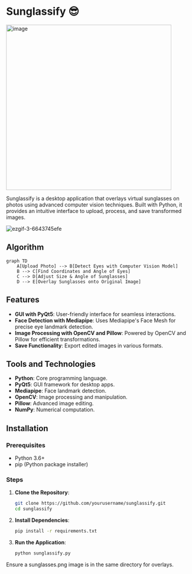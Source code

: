 # Sunglassify 😎

<img width="447" alt="image" src="https://github.com/user-attachments/assets/d867f308-95da-4049-a1a4-27f76b8c2914">


Sunglassify is a desktop application that overlays virtual sunglasses on photos using advanced computer vision techniques. Built with Python, it provides an intuitive interface to upload, process, and save transformed images.

![ezgif-3-6643745efe](https://github.com/user-attachments/assets/4ffb5ea6-abf8-47c8-bdb8-72d0ab19023f)


## Algorithm
```mermaid
graph TD
    A[Upload Photo] --> B[Detect Eyes with Computer Vision Model]
    B --> C[Find Coordinates and Angle of Eyes]
    C --> D[Adjust Size & Angle of Sunglasses]
    D --> E[Overlay Sunglasses onto Original Image]
```


## Features

- **GUI with PyQt5**: User-friendly interface for seamless interactions.
- **Face Detection with Mediapipe**: Uses Mediapipe's Face Mesh for precise eye landmark detection.
- **Image Processing with OpenCV and Pillow**: Powered by OpenCV and Pillow for efficient transformations.
- **Save Functionality**: Export edited images in various formats.

## Tools and Technologies

- **Python**: Core programming language.
- **PyQt5**: GUI framework for desktop apps.
- **Mediapipe**: Face landmark detection.
- **OpenCV**: Image processing and manipulation.
- **Pillow**: Advanced image editing.
- **NumPy**: Numerical computation.

## Installation

### Prerequisites

- Python 3.6+  
- pip (Python package installer)

### Steps

1. **Clone the Repository**:
   ```bash
   git clone https://github.com/yourusername/sunglassify.git
   cd sunglassify

2. **Install Dependencies**:
   ```bash
   pip install -r requirements.txt

3. **Run the Application**:
   ```bash
   python sunglassify.py
Ensure a sunglasses.png image is in the same directory for overlays.
